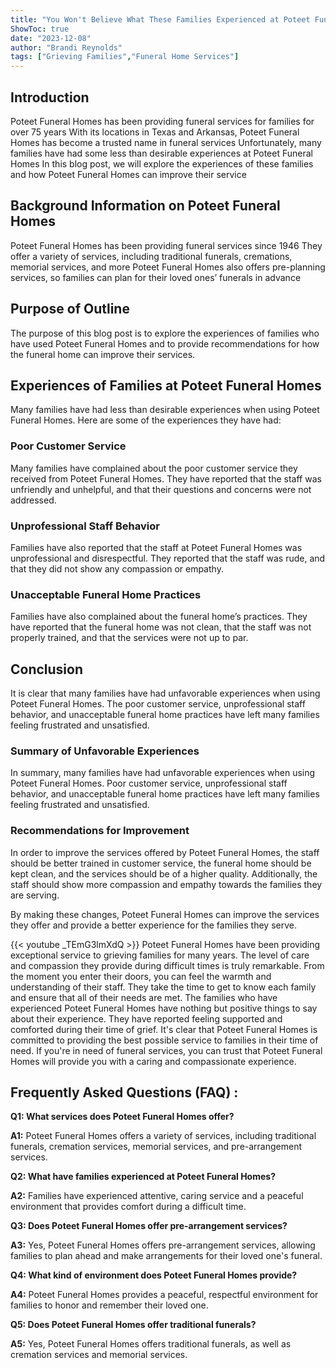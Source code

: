 ```yaml
---
title: "You Won't Believe What These Families Experienced at Poteet Funeral Homes!"
ShowToc: true 
date: "2023-12-08"
author: "Brandi Reynolds" 
tags: ["Grieving Families","Funeral Home Services"]
---
```

## Introduction
Poteet Funeral Homes has been providing funeral services for families for over 75 years With its locations in Texas and Arkansas, Poteet Funeral Homes has become a trusted name in funeral services Unfortunately, many families have had some less than desirable experiences at Poteet Funeral Homes In this blog post, we will explore the experiences of these families and how Poteet Funeral Homes can improve their service

## Background Information on Poteet Funeral Homes
Poteet Funeral Homes has been providing funeral services since 1946 They offer a variety of services, including traditional funerals, cremations, memorial services, and more Poteet Funeral Homes also offers pre-planning services, so families can plan for their loved ones’ funerals in advance

## Purpose of Outline
The purpose of this blog post is to explore the experiences of families who have used Poteet Funeral Homes and to provide recommendations for how the funeral home can improve their services.

## Experiences of Families at Poteet Funeral Homes
Many families have had less than desirable experiences when using Poteet Funeral Homes. Here are some of the experiences they have had: 

### Poor Customer Service
Many families have complained about the poor customer service they received from Poteet Funeral Homes. They have reported that the staff was unfriendly and unhelpful, and that their questions and concerns were not addressed. 

### Unprofessional Staff Behavior
Families have also reported that the staff at Poteet Funeral Homes was unprofessional and disrespectful. They reported that the staff was rude, and that they did not show any compassion or empathy. 

### Unacceptable Funeral Home Practices
Families have also complained about the funeral home’s practices. They have reported that the funeral home was not clean, that the staff was not properly trained, and that the services were not up to par. 

## Conclusion
It is clear that many families have had unfavorable experiences when using Poteet Funeral Homes. The poor customer service, unprofessional staff behavior, and unacceptable funeral home practices have left many families feeling frustrated and unsatisfied. 

### Summary of Unfavorable Experiences
In summary, many families have had unfavorable experiences when using Poteet Funeral Homes. Poor customer service, unprofessional staff behavior, and unacceptable funeral home practices have left many families feeling frustrated and unsatisfied. 

### Recommendations for Improvement
In order to improve the services offered by Poteet Funeral Homes, the staff should be better trained in customer service, the funeral home should be kept clean, and the services should be of a higher quality. Additionally, the staff should show more compassion and empathy towards the families they are serving. 

By making these changes, Poteet Funeral Homes can improve the services they offer and provide a better experience for the families they serve.

{{< youtube _TEmG3lmXdQ >}} 
Poteet Funeral Homes have been providing exceptional service to grieving families for many years. The level of care and compassion they provide during difficult times is truly remarkable. From the moment you enter their doors, you can feel the warmth and understanding of their staff. They take the time to get to know each family and ensure that all of their needs are met. The families who have experienced Poteet Funeral Homes have nothing but positive things to say about their experience. They have reported feeling supported and comforted during their time of grief. It's clear that Poteet Funeral Homes is committed to providing the best possible service to families in their time of need. If you're in need of funeral services, you can trust that Poteet Funeral Homes will provide you with a caring and compassionate experience.

## Frequently Asked Questions (FAQ) :
**Q1: What services does Poteet Funeral Homes offer?**

**A1:** Poteet Funeral Homes offers a variety of services, including traditional funerals, cremation services, memorial services, and pre-arrangement services. 

**Q2: What have families experienced at Poteet Funeral Homes?**

**A2:** Families have experienced attentive, caring service and a peaceful environment that provides comfort during a difficult time. 

**Q3: Does Poteet Funeral Homes offer pre-arrangement services?**

**A3:** Yes, Poteet Funeral Homes offers pre-arrangement services, allowing families to plan ahead and make arrangements for their loved one's funeral. 

**Q4: What kind of environment does Poteet Funeral Homes provide?**

**A4:** Poteet Funeral Homes provides a peaceful, respectful environment for families to honor and remember their loved one. 

**Q5: Does Poteet Funeral Homes offer traditional funerals?**

**A5:** Yes, Poteet Funeral Homes offers traditional funerals, as well as cremation services and memorial services.



